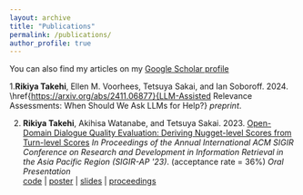 ```yaml
---
layout: archive
title: "Publications"
permalink: /publications/
author_profile: true
---
```


You can also find my articles on my [Google Scholar profile](https://scholar.google.com/citations?user=9rS9VIYAAAAJ&hl=en)

1.**Rikiya Takehi**, Ellen M. Voorhees, Tetsuya Sakai, and Ian Soboroff. 2024. \href{https://arxiv.org/abs/2411.06877}{LLM-Assisted Relevance Assessments: When Should We Ask LLMs for Help?} _preprint_.

2. **Rikiya Takehi**, Akihisa Watanabe, and Tetsuya Sakai. 2023. [Open-Domain Dialogue Quality Evaluation: Deriving Nugget-level Scores from Turn-level Scores](https://doi.org/10.48550/arXiv.2310.00410) _In Proceedings of the Annual International ACM SIGIR Conference on Research and Development in Information Retrieval in the Asia Pacific Region (SIGIR-AP '23)_. (acceptance rate = 36%) _Oral Presentation_<br>
[code](https://github.com/RikiyaT/Nugget-Level-Evaluation) | [poster](https://drive.google.com/file/d/1M194h7nCFwUBVA3eqzapTNneDPFH4zUs/view?usp=sharing) | [slides](https://RikiyaT.github.io/files/nugeval/slides.pdf) | [proceedings](https://dl.acm.org/doi/abs/10.1145/3624918.3625338)
